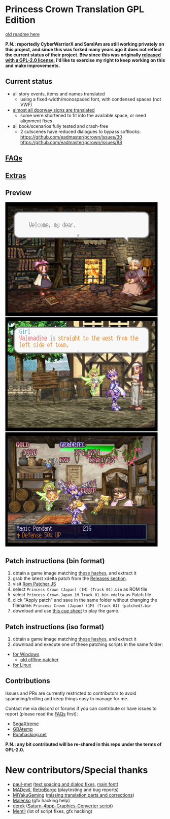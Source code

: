 
# Princess Crown Translation GPL Edition

[old readme here](readme.txt.old)

**P.N.: reportedly CyberWarriorX and SamIAm are still working privately on this project, and since this was forked many years ago it does not reflect the current status of their project.
Btw since this was originally [released with a GPL-2.0 license](https://github.com/eadmaster/pcrown/blob/master/LICENSE), i'd like to exercise my right to keep working on this and make improvements.**


## Current status

 - all story events, items and names translated
   - using a fixed-width/monospaced font, with condensed spaces (not VWF)
 - [almost all doorway signs are translated](https://github.com/eadmaster/pcrown/issues/5)
   - some were shortened to fit into the available space, or need alignment fixes
 - all book/scenarios fully tested and crash-free
   - 2 cutscenes have reduced dialogues to bypass softlocks: https://github.com/eadmaster/pcrown/issues/30  https://github.com/eadmaster/pcrown/issues/88


## [FAQs](https://github.com/eadmaster/pcrown/wiki/FAQs)


## [Extras](https://github.com/eadmaster/pcrown/wiki/Extras)


## Preview

![demo1](shots/demo1.png)  ![demo2](shots/demo2.png)  ![demo3](shots/demo3.png)


## Patch instructions (bin format)

1. obtain a game image matching [these hashes](http://redump.org/disc/4901/), and extract it
2. grab the latest xdelta patch from the [Releases section](https://github.com/eadmaster/pcrown/releases/latest/download/Princess.Crown.Japan.1M.Track.01.bin.xdelta).
3. visit [Rom Patcher JS](https://www.marcrobledo.com/RomPatcher.js/)
4. select `Princess Crown (Japan) (1M) (Track 01).bin` as ROM file
5. select `Princess.Crown.Japan.1M.Track.01.bin.xdelta` as Patch file
6. click "Apply patch" and save in the same folder without changing the filename: `Princess Crown (Japan) (1M) (Track 01) (patched).bin`
7. download and use [this cue sheet](https://github.com/eadmaster/pcrown/blob/master/src/buildcd/Princess%20Crown%20(Japan)%20(1M)%20(English).cue) to play the game.


## Patch instructions (iso format)

1. obtain a game image matching [these hashes](http://redump.org/disc/4901/), and extract it
2. download and execute one of these patching scripts in the same folder:
 
  - [for Windows](https://raw.githubusercontent.com/eadmaster/pcrown/refs/heads/master/src/buildcd/_patch_eng.bat)
    - [old offline patcher](https://github.com/eadmaster/pcrown/releases/download/v0.3/Princess.Crown.ez.Windows.patching.script.zip)
  - [for Linux](https://raw.githubusercontent.com/eadmaster/pcrown/refs/heads/master/src/buildcd/_patch_eng.sh)


## Contributions
 
Issues and PRs are currently restricted to contributors to avoid spamming/trolling and keep things easy to manage for me.

Contact me via discord or forums if you can contribute or have issues to report (please read the [FAQs](https://github.com/eadmaster/pcrown/wiki/FAQs) first):

 - [SegaXtreme](https://segaxtreme.net/members/eadmaster.30323/)
 - [GBAtemp](https://gbatemp.net/members/eadmaster.52646/)
 - [Romhacking.net](https://www.romhacking.net/forum/index.php?action=profile;u=13104)

**P.N.: any bit contributed will be re-shared in this repo under the terms of GPL-2.0.**


# New contributors/Special thanks

 - [paul-met](https://github.com/paul-met) ([text spacing and dialog fixes](https://github.com/eadmaster/pcrown/issues/1), [main font](https://github.com/eadmaster/pcrown/issues/98))
 - [MADevil](https://www.twitch.tv/madevil/), [RetroBorgo](https://www.twitch.tv/retroborgo/)  (playtesting and bug reports)
 - [MiYakuGaming](https://github.com/MiYakuGaming/) ([missing translation parts and corrections](https://github.com/eadmaster/pcrown/issues/4))
 - [Malenko](https://segaxtreme.net/members/malenko.22808/) (gfx hacking help)
 - [derek](https://github.com/DerekPascarella) ([Saturn-4bpp-Graphics-Converter script](https://github.com/DerekPascarella/Saturn-4bpp-Graphics-Converter/))
 - [Mentil](https://github.com/mentill) (lot of script fixes, gfx hacking)
 